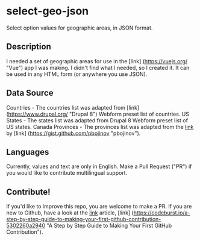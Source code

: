 # select-geo-json
Select option values for geographic areas, in JSON format.

## Description
I needed a set of geographic areas for use in the [link] (https://vuejs.org/ "Vue") app I was making. I didn't find what I needed, so I created it. It can be used in any HTML form (or anywhere you use JSON). 

## Data Source
Countries - The countries list was adapted from [link] (https://www.drupal.org/ "Drupal 8") Webform preset list of countries.
US States - The states list was adapted from Drupal 8 Webform preset list of US states.
Canada Provinces - The provinces list was adapted from the [link](https://gist.github.com/pbojinov/a87adf559d2f7e81d86ae67e7bd883c7 "Github gist") by [link] (https://gist.github.com/pbojinov "pbojinov").

## Languages
Currently, values and text are only in English. Make a Pull Request ("PR") if you would like to contribute multilingual support.

## Contribute!
If you'd like to improve this repo, you are welcome to make a PR. If you are new to Github, have a look at the [link](https://codeburst.io/ "codeburst.io") article, [link] (https://codeburst.io/a-step-by-step-guide-to-making-your-first-github-contribution-5302260a2940 "A Step by Step Guide to Making Your First GitHub Contribution").
